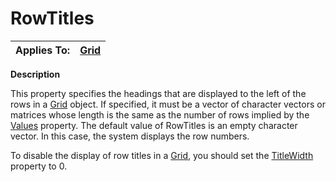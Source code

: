 




<h1 class="heading"><span class="name">RowTitles</span></h1>

| Applies To: | [Grid](../a-z/grid.md) |
| --- | ---  |


**Description**


This property specifies the headings that are displayed to the left of the rows in a [Grid](../a-z/grid.md) object. If specified, it must be a vector of character vectors or matrices whose length is the same as the number of rows implied by the [Values](../a-z/values.md) property. The default value of RowTitles is an empty character vector. In this case, the system displays the row numbers.


To disable the display of row titles in a [Grid](../a-z/grid.md), you should set the [TitleWidth](../a-z/titlewidth.md) property to 0.



